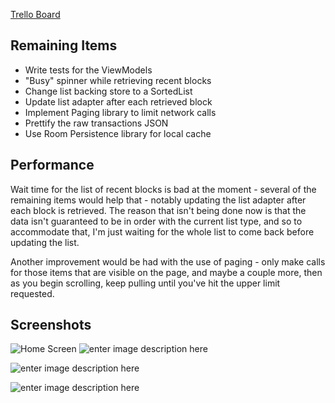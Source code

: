 [Trello Board](https://trello.com/b/OWZRAP5j/blockone)

## Remaining Items
 - Write tests for the ViewModels
 - "Busy" spinner while retrieving recent blocks
 - Change list backing store to a SortedList
 - Update list adapter after each retrieved block
 - Implement Paging library to limit network calls
 - Prettify the raw transactions JSON
 - Use Room Persistence library for local cache

## Performance
Wait time for the list of recent blocks is bad at the moment - several of the remaining items would help that - notably updating the list adapter after each block is retrieved. The reason that isn't being done now is that the data isn't guaranteed to be in order with the current list type, and so to accommodate that, I'm just waiting for the whole list to come back before updating the list.

Another improvement would be had with the use of paging - only make calls for those items that are visible on the page, and maybe a couple more, then as you begin scrolling, keep pulling until you've hit the upper limit requested.

## Screenshots
![Home Screen](https://raw.githubusercontent.com/jkane001/BlockOne/master/assets/screen_1.png)
![enter image description here](https://raw.githubusercontent.com/jkane001/BlockOne/master/assets/screen_2.png)

![enter image description here](https://raw.githubusercontent.com/jkane001/BlockOne/master/assets/screen_3.png)

![enter image description here](https://raw.githubusercontent.com/jkane001/BlockOne/master/assets/screen_4.png)
<!--stackedit_data:
eyJoaXN0b3J5IjpbLTQwNDk1OTQ3NCwtMTk2NjE4MTQzOCwtND
kyMDAwNjk5LDE4MDk1NDM4NDQsOTgzODU5MDc2LDI1MzYxNjkz
XX0=
-->